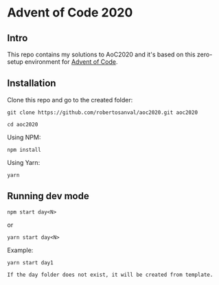 # Advent of Code 2020

## Intro

This repo contains my solutions to AoC2020 and it's based on this zero-setup environment for [Advent of Code](https://adventofcode.com/2019).

## Installation

Clone this repo and go to the created folder:

```
git clone https://github.com/robertosanval/aoc2020.git aoc2020
```

```
cd aoc2020
```

Using NPM:

```
npm install
```

Using Yarn:

```
yarn
```

## Running dev mode

```
npm start day<N>
```

or

```
yarn start day<N>
```

Example:

```
yarn start day1

If the day folder does not exist, it will be created from template.